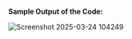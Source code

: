 **Sample Output of the Code:**

![Screenshot 2025-03-24 104249](https://github.com/user-attachments/assets/b60f8b7c-d576-4efe-a2c2-17090867bf00)
